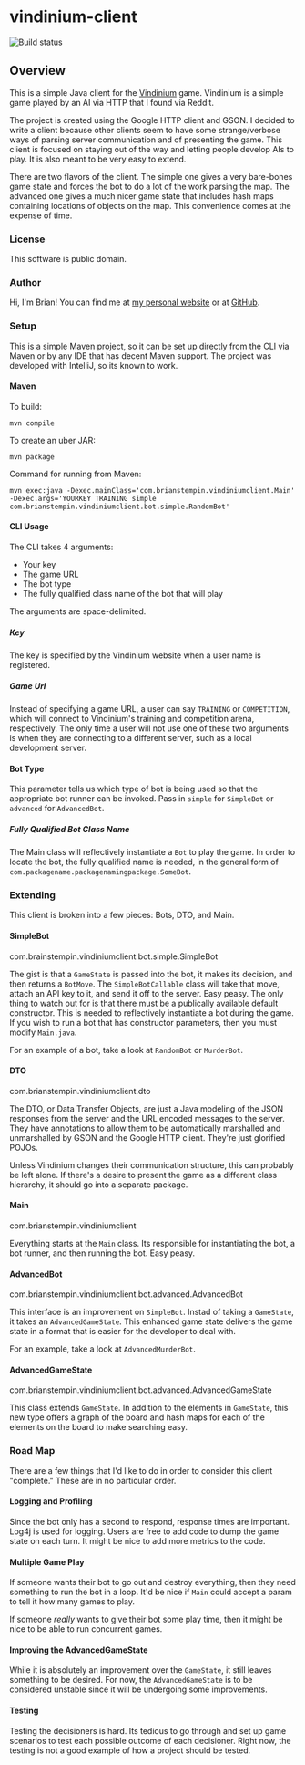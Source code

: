 # vindinium-client

![Build status](https://travis-ci.org/bstempi/vindinium-client.svg)

## Overview

This is a simple Java client for the [Vindinium](http://vindinium.org) game.  Vindinium is a simple game played by an AI via HTTP that I found via Reddit.

The project is created using the Google HTTP client and GSON.  I decided to write a client because other clients seem to have some strange/verbose ways of parsing server communication and of presenting the game.  This client is focused on staying out of the way and letting people develop AIs to play.  It is also meant to be very easy to extend.

There are two flavors of the client.  The simple one gives a very bare-bones game state and forces the bot to do a lot of the work parsing the map.  The advanced one gives a much nicer game state that includes hash maps containing locations of objects on the map.  This convenience comes at the expense of time.

### License
This software is public domain.

### Author
Hi, I'm Brian!  You can find me at [my personal website](http://brianstempin.com) or at [GitHub](http://github.com/bstempi).

### Setup

This is a simple Maven project, so it can be set up directly from the CLI via Maven or by any IDE that has decent Maven support.  The project was developed with IntelliJ, so its known to work.

#### Maven

To build:

    mvn compile

To create an uber JAR:

    mvn package
    
Command for running from Maven:

    mvn exec:java -Dexec.mainClass='com.brianstempin.vindiniumclient.Main' -Dexec.args='YOURKEY TRAINING simple com.brianstempin.vindiniumclient.bot.simple.RandomBot'

#### CLI Usage

The CLI takes 4 arguments:

* Your key
* The game URL
* The bot type
* The fully qualified class name of the bot that will play

The arguments are space-delimited.

##### Key
The key is specified by the Vindinium website when a user name is registered.

##### Game Url
Instead of specifying a game URL, a user can say `TRAINING` or `COMPETITION`, which will connect to Vindinium's training and competition arena, respectively.  The only time a user will not use one of these two arguments is when they are connecting to a different server, such as a local development server.

#### Bot Type
This parameter tells us which type of bot is being used so that the appropriate bot runner can be invoked.  Pass in `simple` for `SimpleBot` or `advanced` for `AdvancedBot`.

##### Fully Qualified Bot Class Name
The Main class will reflectively instantiate a `Bot` to play the game.  In order to locate the bot, the fully qualified name is needed, in the general form of `com.packagename.packagenamingpackage.SomeBot`.

### Extending
This client is broken into a few pieces:  Bots, DTO, and Main.

#### SimpleBot
com.brainstempin.vindiniumclient.bot.simple.SimpleBot

The gist is that a `GameState` is passed into the bot, it makes its decision, and then returns a `BotMove`.  The `SimpleBotCallable` class will take that move, attach an API key to it, and send it off to the server.  Easy peasy.  The only thing to watch out for is that there must be a publically available default constructor.  This is needed to reflectively instantiate a bot during the game.  If you wish to run a bot that has constructor parameters, then you must modify `Main.java`.

For an example of a bot, take a look at `RandomBot` or `MurderBot`.

#### DTO
com.brianstempin.vindiniumclient.dto

The DTO, or Data Transfer Objects, are just a Java modeling of the JSON responses from the server and the URL encoded messages to the server.  They have annotations to allow them to be automatically marshalled and unmarshalled by GSON and the Google HTTP client.  They're just glorified POJOs.

Unless Vindinium changes their communication structure, this can probably be left alone.  If there's a desire to present the game as a different class hierarchy, it should go into a separate package.

#### Main
com.brianstempin.vindiniumclient

Everything starts at the `Main` class.  Its responsible for instantiating the bot, a bot runner, and then running the bot.  Easy peasy.

#### AdvancedBot
com.brianstempin.vindiniumclient.bot.advanced.AdvancedBot

This interface is an improvement on `SimpleBot`.  Instad of taking a `GameState`, it takes an `AdvancedGameState`.  This enhanced game state delivers the game state in a format that is easier for the developer to deal with.

For an example, take a look at `AdvancedMurderBot`.

#### AdvancedGameState
com.brianstempin.vindiniumclient.bot.advanced.AdvancedGameState

This class extends `GameState`.  In addition to the elements in `GameState`, this new type offers a graph of the board and hash maps for each of the elements on the board to make searching easy.

### Road Map
There are a few things that I'd like to do in order to consider this client "complete."  These are in no particular order.

#### Logging and Profiling
Since the bot only has a second to respond, response times are important.  Log4j is used for logging.  Users are free to add code to dump the game state on each turn.  It might be nice to add more metrics to the code.

#### Multiple Game Play
If someone wants their bot to go out and destroy everything, then they need something to run the bot in a loop.  It'd be nice if `Main` could accept a param to tell it how many games to play.

If someone *really* wants to give their bot some play time, then it might be nice to be able to run concurrent games.

#### Improving the AdvancedGameState
While it is absolutely an improvement over the `GameState`, it still leaves something to be desired.  For now, the `AdvancedGameState` is to be considered unstable since it will be undergoing some improvements.

#### Testing
Testing the decisioners is hard.  Its tedious to go through and set up game scenarios to test each possible outcome of each decisioner.  Right now, the testing is not a good example of how a project should be tested.
